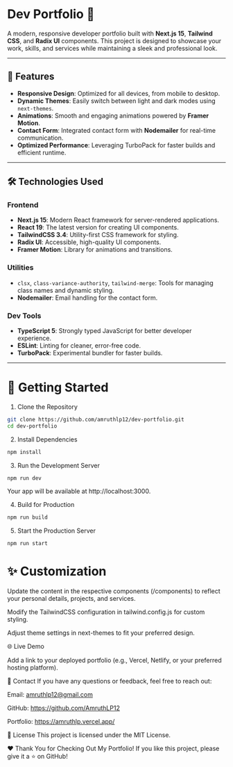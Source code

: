 # Dev Portfolio 🚀

A modern, responsive developer portfolio built with **Next.js 15**, **Tailwind CSS**, and **Radix UI** components. This project is designed to showcase your work, skills, and services while maintaining a sleek and professional look.

---

## 🌟 Features
- **Responsive Design**: Optimized for all devices, from mobile to desktop.
- **Dynamic Themes**: Easily switch between light and dark modes using `next-themes`.
- **Animations**: Smooth and engaging animations powered by **Framer Motion**.
- **Contact Form**: Integrated contact form with **Nodemailer** for real-time communication.
- **Optimized Performance**: Leveraging TurboPack for faster builds and efficient runtime.

---

## 🛠️ Technologies Used
### **Frontend**
- **Next.js 15**: Modern React framework for server-rendered applications.
- **React 19**: The latest version for creating UI components.
- **TailwindCSS 3.4**: Utility-first CSS framework for styling.
- **Radix UI**: Accessible, high-quality UI components.
- **Framer Motion**: Library for animations and transitions.

### **Utilities**
- `clsx`, `class-variance-authority`, `tailwind-merge`: Tools for managing class names and dynamic styling.
- **Nodemailer**: Email handling for the contact form.

### **Dev Tools**
- **TypeScript 5**: Strongly typed JavaScript for better developer experience.
- **ESLint**: Linting for cleaner, error-free code.
- **TurboPack**: Experimental bundler for faster builds.

---

# 🚀 Getting Started

1. Clone the Repository
```bash
git clone https://github.com/amruthlp12/dev-portfolio.git
cd dev-portfolio
```
2. Install Dependencies

```bash
npm install
```

3. Run the Development Server
```bash
npm run dev
```
Your app will be available at http://localhost:3000.

4. Build for Production
```bash
npm run build
```
5. Start the Production Server
```bash
npm run start
```

# ✨ Customization
Update the content in the respective components (/components) to reflect your personal details, projects, and services.

Modify the TailwindCSS configuration in tailwind.config.js for custom styling.

Adjust theme settings in next-themes to fit your preferred design.

🌐 Live Demo

Add a link to your deployed portfolio (e.g., Vercel, Netlify, or your preferred hosting platform).

📧 Contact
If you have any questions or feedback, feel free to reach out:

Email: amruthlp12@gmail.com

GitHub: https://github.com/AmruthLP12

Portfolio: https://amruthlp.vercel.app/

📝 License
This project is licensed under the MIT License.

❤️ Thank You for Checking Out My Portfolio!
If you like this project, please give it a ⭐ on GitHub!